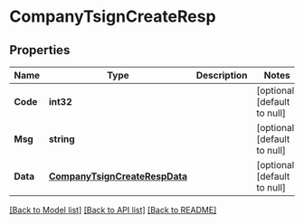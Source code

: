 # CompanyTsignCreateResp

## Properties
Name | Type | Description | Notes
------------ | ------------- | ------------- | -------------
**Code** | **int32** |  | [optional] [default to null]
**Msg** | **string** |  | [optional] [default to null]
**Data** | [**CompanyTsignCreateRespData**](CompanyTsignCreateResp_data.md) |  | [optional] [default to null]

[[Back to Model list]](../README.md#documentation-for-models) [[Back to API list]](../README.md#documentation-for-api-endpoints) [[Back to README]](../README.md)



